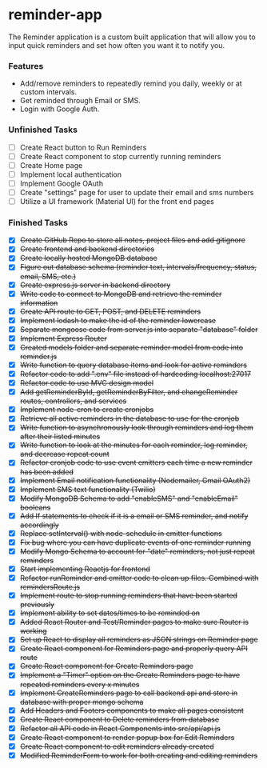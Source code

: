 # reminder-app

The Reminder application is a custom built application that will allow you to input quick reminders and set how often you want it to notify you. 

### Features
- Add/remove reminders to repeatedly remind you daily, weekly or at custom intervals.
- Get reminded through Email or SMS. 
- Login with Google Auth.


### Unfinished Tasks
- [ ] Create React button to Run Reminders 
- [ ] Create React component to stop currently running reminders 
- [ ] Create Home page 
- [ ] Implement local authentication
- [ ] Implement Google OAuth
- [ ] Create "settings" page for user to update their email and sms numbers
- [ ] Utilize a UI framework (Material UI) for the front end pages 

### Finished Tasks
- [x] ~~Create GitHub Repo to store all notes, project files and add gitignore~~
- [x] ~~Create frontend and backend directories~~
- [x] ~~Create locally hosted MongoDB database~~
- [x] ~~Figure out database schema (reminder text, intervals/frequency, status, email, SMS, etc.)~~
- [x] ~~Create express.js server in backend directory~~
- [x] ~~Write code to connect to MongoDB and retrieve the reminder information~~
- [x] ~~Create API route to GET, POST, and DELETE reminders~~
- [x] ~~Implement lodash to make the id of the reminder lowercase~~
- [x] ~~Separate mongoose code from server.js into separate "database" folder~~
- [x] ~~Implement Express Router~~
- [x] ~~Created models folder and separate reminder model from code into reminder.js~~
- [x] ~~Write function to query database items and look for active reminders~~
- [x] ~~Refactor code to add ".env" file instead of hardcoding localhost:27017~~
- [x] ~~Refactor code to use MVC design model~~
- [x] ~~Add getReminderById, getReminderByFilter, and changeReminder routes, controllers, and services~~
- [x] ~~Implement node-cron to create cronjobs~~
- [x] ~~Retrieve all active reminders in the database to use for the cronjob~~ 
- [x] ~~Write function to asynchronously look through reminders and log them after their listed minutes~~ 
- [x] ~~Write function to look at the minutes for each reminder, log reminder, and decrease repeat count~~
- [x] ~~Refactor cronjob code to use event emitters each time a new reminder has been added~~
- [x] ~~Implement Email notification functionality (Nodemailer, Gmail OAuth2)~~
- [x] ~~Implement SMS text functionality (Twilio)~~
- [x] ~~Modify MongoDB Schema to add "enableSMS" and "enableEmail" booleans~~
- [x] ~~Add If statements to check if it is a email or SMS reminder, and notify accordingly~~
- [x] ~~Replace setInterval() with node-schedule in emitter functions~~
- [x] ~~Fix bug where you can have duplicate events of one reminder running~~
- [x] ~~Modify Mongo Schema to account for "date" reminders, not just repeat reminders~~
- [x] ~~Start implementing Reactjs for frontend~~
- [x] ~~Refactor runReminder and emitter code to clean up files. Combined with remindersRoute.js~~
- [x] ~~Implement route to stop running reminders that have been started previously~~
- [x] ~~Implement ability to set dates/times to be reminded on~~
- [x] ~~Added React Router and Test/Reminder pages to make sure Router is working~~
- [x] ~~Set up React to display all reminders as JSON strings on Reminder page~~
- [x] ~~Create React component for Reminders page and properly query API route~~
- [x] ~~Create React component for Create Reminders page~~
- [x] ~~Implement a "Timer" option on the Create Reminders page to have repeated reminders every x minutes~~
- [x] ~~Implement CreateReminders page to call backend api and store in database with proper mongo schema~~
- [x] ~~Add Headers and Footers components to make all pages consistent~~
- [x] ~~Create React component to Delete reminders from database~~
- [x] ~~Refactor all API code in React Components into src/api/api.js~~
- [x] ~~Create React component to render popup box for Edit Reminders~~
- [x] ~~Create React component to edit reminders already created~~
- [x] ~~Modified ReminderForm to work for both creating and editing reminders~~
